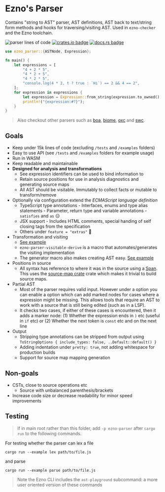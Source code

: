 # Ezno's Parser

Contains "string to AST" parser, AST definitions, AST back to text/string form methods and hooks for traversing/visiting AST. Used in `ezno-checker` and the Ezno toolchain.

![parser lines of code](https://projects.kaleidawave.workers.dev/project/ezno-parser/badge)
[![crates.io badge](https://img.shields.io/crates/v/ezno-parser?style=flat-square)](https://crates.io/crates/ezno-parser)
[![docs.rs badge](https://img.shields.io/docsrs/ezno-parser?style=flat-square)](https://docs.rs/ezno-parser/latest)

```rs
use ezno_parser::{ASTNode, Expression};

fn main() {
	let expressions = [
		"4 + 2 * 5",
		"4 * 2 + 5",
		"4 * 2 * 5",
		"console.log(4 * 2, t ? true : `Hi`) == 2 && 4 == 2",
	];
	for expression in expressions {
		let expression = Expression::from_string(expression.to_owned(), Default::default());
		println!("{expression:#?}");
	}
}
```

> Also checkout other parsers such as [boa](https://github.com/boa-dev/boa), [biome](https://github.com/biomejs/biome), [oxc](https://github.com/oxc-project/oxc) and [swc](https://github.com/swc-project/swc).

## Goals

- Keep under 15k lines of code (excluding `/tests` and `/examples` folders)
- Easy to use API (see `/tests` and `/examples` folders for example usage)
- Run in WASM
- Keep readable and maintainable
- **Designed for analysis and transformations**
   	- See expression identifiers can be used to bind information to
   	- Retain source positions for use in analysis diagnostics and generating source maps
   	- All AST should be visitable. Immutably to collect facts or mutable to transform/remove
- Optionally via configuration extend the *ECMAScript language definition*
   	- TypeScript type annotations
      		- Interfaces, enums and type alias statements
      		- Parameter, return type and variable annotations
      		- `satisfies` and `as` 😑
   	- JSX support
      		- Includes HTML comments, special handing of self closing tags from the specification
   	- Others under `feature = "extras"` 👀
- Transformation and visiting
   	- [See example](https://github.com/kaleidawave/ezno/blob/main/parser/tests/visiting.rs)
   	- `ezno-parser-visitable-derive` is a macro that automates/generates the visiting implementation
   	- The generator macro also makes creating AST easy. [See example](https://github.com/kaleidawave/ezno/blob/main/parser/generator/examples/example.rs)
- Positions in source
   	- All syntax has reference to where it was in the source using a [Span](https://docs.rs/ezno-parser/latest/ezno_parser/type.Span.html). This uses the [source-map crate](https://github.com/kaleidawave/source-map) crate which makes it trivial to build source maps.
- Partial AST
   	- Most of the parser requires valid input. However under a option you can enable a option which can add marked nodes for cases where a expression might be missing. This allows tools that require an AST to work with a source that is still being edited (such as in a LSP).
   	- It checks two cases, if either of these cases is encountered, then it adds a marker node: (1) Whether the expression ends in `)` etc (useful in `if` etc) or (2) Whether the next token is `const` etc and on the next line
- Output
   	- Stripping type annotations can be stripped from output using `ToStringOptions { include_types: false, ..Default::default() }`
   	- Adding indentation under `pretty: true`, not adding whitespace for production builds
   	- Support for source map mapping generation

## Non-goals

- CSTs, close to source operations etc
   	- Source with unbalanced parenthesis/brackets
- Increase code size or decrease readability for minor speed improvements

## Testing

> If in main root rather than this folder, add `-p ezno-parser` after `cargo run` to the following commands.

For testing whether the parser can lex a file

```shell
cargo run --example lex path/to/file.js
```

and parse

```shell
cargo run --example parse path/to/file.js
```

> Note the Ezno CLI includes the `ast-playground` subcommand: a more user oriented version of these commands
